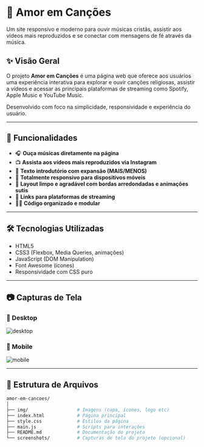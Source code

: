 # 🎵 Amor em Canções

Um site responsivo e moderno para ouvir músicas cristãs, assistir aos vídeos mais reproduzidos e se conectar com mensagens de fé através da música.

## ✨ Visão Geral

O projeto **Amor em Canções** é uma página web que oferece aos usuários uma experiência interativa para explorar e ouvir canções religiosas, assistir a vídeos e acessar as principais plataformas de streaming como Spotify, Apple Music e YouTube Music.

Desenvolvido com foco na simplicidade, responsividade e experiência do usuário.

---

## 🚀 Funcionalidades

- 🎧 **Ouça músicas diretamente na página**
- 📺 **Assista aos vídeos mais reproduzidos via Instagram**
- 💬 **Texto introdutório com expansão (MAIS/MENOS)**
- 📱 **Totalmente responsivo para dispositivos móveis**
- 🎨 **Layout limpo e agradável com bordas arredondadas e animações sutis**
- 🔗 **Links para plataformas de streaming**
- 🧑‍💻 **Código organizado e modular**

---

## 🛠️ Tecnologias Utilizadas

- HTML5
- CSS3 (Flexbox, Media Queries, animações)
- JavaScript (DOM Manipulation)
- Font Awesome (ícones)
- Responsividade com CSS puro

---

## 📷 Capturas de Tela

### 🎼 Desktop

![desktop](./screenshots/desktop.png)

### 📱 Mobile

![mobile](./screenshots/mobile.png)

---

## 📁 Estrutura de Arquivos

```bash
amor-em-cancoes/
│
├── img/                  # Imagens (capa, ícones, logo etc)
├── index.html            # Página principal
├── style.css             # Estilos da página
├── main.js               # Scripts para interações
├── README.md             # Documentação do projeto
└── screenshots/          # Capturas de tela do projeto (opcional)
